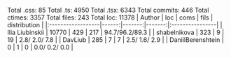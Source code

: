 Total .css: 85
Total .ts: 4950
Total .tsx: 6343
Total commits: 446
Total ctimes: 3357
Total files: 243
Total loc: 11378
| Author            |   loc |   coms |   fils |  distribution   |
|:------------------|------:|-------:|-------:|:----------------|
| Ilia Liubinskii   | 10770 |    429 |    217 | 94.7/96.2/89.3  |
| shabelnikova      |   323 |      9 |     19 | 2.8/ 2.0/ 7.8   |
| DavLiub           |   285 |      7 |      7 | 2.5/ 1.6/ 2.9   |
| DaniilBerenshtein |     0 |      1 |      0 | 0.0/ 0.2/ 0.0   |
